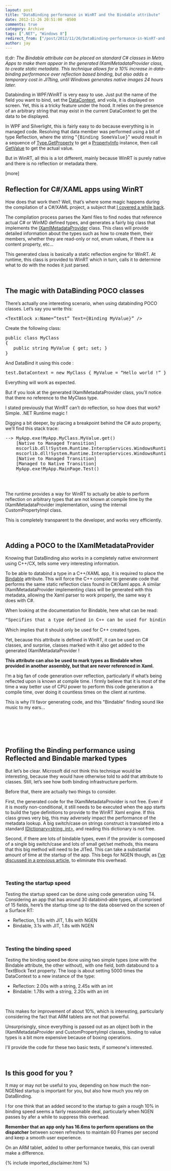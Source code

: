 ```yaml
---
layout: post
title: "DataBinding performance in WinRT and the Bindable attribute"
date: 2012-11-26 20:51:00 -0500
comments: true
category: Archive
tags: [".NET", "Windows 8"]
redirect_from: ["/post/2012/11/26/DataBinding-performance-in-WinRT-and-the-Bindable-attribute", "/post/2012/11/26/databinding-performance-in-winrt-and-the-bindable-attribute"]
author: jay
---
```

<!-- more -->
<p class="MsoNormal" style="margin: 0cm 0cm 10pt;"><em>tl;dr: The Bindable attribute can be placed on standard C# classes in Metro Apps&nbsp;to make them appear in the generated IXamlMetadataProvider class, to create static metadata. This technique allows for a 10% increase in data-binding performance over reflection based binding, but also adds a temporary cost in JITting, until Windows generates native images 24 hours later.</em></p>
<p class="MsoNormal" style="margin: 0cm 0cm 10pt;">Databinding in WPF/WinRT is very easy to use. Just put the name of the field you want to bind, set the <a href="http://msdn.microsoft.com/en-us/library/system.windows.frameworkelement.datacontext.aspx">DataContext</a>, and voila, it is displayed on screen. Yet, this is a tricky feature under the hood. It relies on the presence of an arbitrary string that may exist in the current DataContext to get the data to be displayed.</p>
<p>In WPF and Silverlight, this is fairly easy to do because everything is in managed code. Resolving that data&nbsp;member was performed using a bit of type Reflection, where the string "<span style="font-family: courier new,courier;">{Binding SomeValue}</span>" would result in a sequence of <a href="http://msdn.microsoft.com/en-us/library/system.type.getproperty.aspx">Type.GetProperty</a> to get a <a href="http://msdn.microsoft.com/en-us/library/system.reflection.propertyinfo.aspx">PropertyInfo</a> instance, then call <a href="http://msdn.microsoft.com/en-us/library/hh194385.aspx">GetValue</a> to get the actual value.</p>
<p>But in WinRT, all this is a lot different, mainly because WinRT is purely native and there is no reflection or metadata there.</p>
<p class="MsoNormal" style="margin: 0cm 0cm 10pt;">[more]</p>
<h2>Reflection for C#/XAML apps using WinRT</h2>
<p>How does that work then? Well, that&rsquo;s where some magic happens during the compilation of a C#/XAML project, a subject that <a href="http://jaylee.org/post/2012/03/07/Xaml-integration-with-WinRT-and-the-IXamlMetadataProvider-interface.aspx">I covered a while back</a>.</p>
<p>The compilation process parses the Xaml files to find nodes that reference actual C# or WinMD defined types, and generates a fairly big class that implements the <a href="http://msdn.microsoft.com/en-us/library/windows/apps/windows.ui.xaml.markup.ixamlmetadataprovider.aspx">IXamlMetadataProvider</a> class. This class will provide detailed information about the types such as how to create them, their members, whether they are read-only or not, enum values, if there is a content property, etc&hellip;</p>
<p>This generated class is basically a static reflection engine for WinRT. At runtime, this class is provided to WinRT which in turn, calls it to determine what to do with the nodes it just parsed.</p>
<p>&nbsp;</p>
<h2>The magic with DataBinding POCO classes</h2>
<p>There&rsquo;s actually one interesting scenario, when using databinding POCO classes. Let&rsquo;s say you&nbsp;write this:</p>
<pre class="brush: xml">&lt;TextBlock x:Name=&rdquo;test&rdquo; Text={Binding MyValue}&rdquo; /&gt;</pre>
<p>Create the following class:</p>
<pre class="brush: c-sharp">public class MyClass
{
   public string MyValue { get; set; }
}</pre>
<p>And DataBind it using this code :</p>
<pre class="brush: c-sharp">test.DataContext = new MyClass { MyValue = &ldquo;Hello world !&rdquo; };</pre>
<p>Everything will work as expected.</p>
<p>But if you look at the generated IXamlMetadataProvider class, you&rsquo;ll notice that there no reference to the MyClass type.</p>
<p>I stated previously that WinRT can&rsquo;t do reflection, so how does that work? Simple. .NET Runtime magic !</p>
<p>Digging a bit deeper, by placing a breakpoint behind the C# auto property, we&rsquo;ll find this stack trace:</p>
<pre class="brush: text">--&gt; MyApp.exe!MyApp.MyClass.MyValue.get()
    [Native to Managed Transition]
    mscorlib.dll!System.Runtime.InteropServices.WindowsRuntime.CustomPropertyImpl.InvokeInternal(object target, object[] args, bool getValue)
    mscorlib.dll!System.Runtime.InteropServices.WindowsRuntime.CustomPropertyImpl.GetValue(object target)
    [Native to Managed Transition]
    [Managed to Native Transition]
    MyApp.exe!MyApp.MainPage.Test()
&nbsp;
&nbsp;
&nbsp;</pre>
<p>The runtime provides a way for WinRT to actually be able to perform reflection on arbitrary types that are not known at compile time by the IXamlMetadataProvider implementation, using the internal CustomPropertyImpl class.</p>
<p>This is completely transparent to the developer, and works very efficiently.</p>
<p class="MsoNormal" style="margin: 0cm 0cm 10pt;"><span style="font-size: small; font-family: Calibri;">&nbsp;</span></p>
<h2>Adding a POCO to the IXamlMetadataProvider</h2>
<p>Knowing that DataBinding also works in a completely native environment using C++/CX, tells some very interesting information.</p>
<p>To be able to databind a type in a C++/XAML app, it is required to place the <a href="http://msdn.microsoft.com/en-us/library/windows/apps/windows.ui.xaml.data.bindableattribute.aspx">Bindable</a> attribute. This will force the C++ compiler to generate code that performs the same static reflection class found in C#/Xaml apps. A similar IXamlMetadataProvider implementing class will be generated with this metadata, allowing the Xaml parser to work properly, the same way it does&nbsp;with C#.</p>
<p>When looking at the documentation for Bindable, here what can be read:</p>
<pre><span style="font-family: courier new,courier;">&ldquo;Specifies&nbsp;that&nbsp;a&nbsp;type&nbsp;defined&nbsp;in&nbsp;C++&nbsp;can&nbsp;be&nbsp;used&nbsp;for&nbsp;binding.&rdquo;</span></pre>
<p>Which implies that it should only be used for C++ created types.</p>
<p>Yet, because this attribute is defined in WinRT, it can be used on C# classes, and surprise, classes marked with it also get added to the generated IXamlMetadataProvider !</p>
<p><strong>This attribute can also be used to mark types as&nbsp;Bindable when provided&nbsp;in another assembly, but that are never referenced in Xaml.</strong></p>
<p>I&rsquo;m a big fan of code generation over reflection, particularly if what&rsquo;s being reflected upon is known at compile time. I firmly believe that it is most of the time a way better use of CPU power to perform this code generation a compile time, over doing it countless times on the client at runtime.</p>
<p>This is why I&rsquo;ll favor generating code, and this "Bindable" finding sound like music to my ears&hellip;</p>
<p class="MsoNormal" style="margin: 0cm 0cm 10pt;">&nbsp;</p>
<h2>&nbsp;</h2>
<h2>Profiling the Binding performance using Reflected and Bindable marked types</h2>
<p>But let&rsquo;s be clear. Microsoft did not think this technique would be interesting, because they would have otherwise told to add that attribute to classes. Still, let&rsquo;s see how both binding infrastructure perform.</p>
<p>Before that, there are actually two things to consider.</p>
<p>First, the generated code for the IXamlMetadataProvider is not free. Even if it is mostly non-conditional, it still needs to be executed when the app starts to build the type definitions to provide to the WinRT Xaml engine. If this class grows very big, this may adversely impact the performance of the metadata lookup. A big switch/case on strings construct is translated into a standard <a href="http://msdn.microsoft.com/en-us/library/s4ys34ea.aspx">IDictionary&lt;string, int&gt;</a>, and reading this dictionary is not free.</p>
<p>Second, if there are lots of bindable types, even if the provider is composed of a single big switch/case and lots of small get/set methods, this means that this big method will need to be JITed. This can take a substantial amount of time at the startup of the app. This begs for NGEN though, as <a href="http://jaylee.org/post/2012/11/24/Reducing-apps-startup-time-with-Pre-JITing-and-NGEN-on-a-Surface-RT.aspx">I&rsquo;ve discussed in a previous article</a>, to eliminate this overhead.</p>
<p class="MsoNormal" style="margin: 0cm 0cm 10pt;"><span style="font-size: small; font-family: Calibri;">&nbsp;</span></p>
<h3>Testing the startup speed</h3>
<p>Testing the startup speed can be done using code generation using T4. Considering an app that has around 30 databind-able types, all comprised of 15 fields, here&rsquo;s the startup time up to the data observed on the screen of a Surface RT:</p>
<ul>
<li>Reflection, 1.9s with JIT, 1.8s with NGEN</li>
<li>Bindable, 3.1s with JIT, 1.8s with NGEN</li>
</ul>
<p>&nbsp;</p>
<h3>Testing the binding speed</h3>
<p>Testing the binding speed be done using two simple types (one with the Bindable attribute, the other without), with one field, both databound to a TextBlock Text property. The loop is about setting 5000 times the DataContext to a new instance of the type:</p>
<ul>
<li>Reflection: 2.00s with a string, 2.45s with an int</li>
<li>Bindable: 1.78s with a string, 2.20s with an int</li>
</ul>
<p>&nbsp;</p>
<p>This makes for improvement of about 10%, which is interesting, particularly considering the fact that ARM tablets are not that powerful.</p>
<p>Unsurprisingly, since everything is passed out as an object both in the IXamlMetadataProvider&nbsp;and CustomPropertyImpl classes, binding to value types is a bit more expensive because of boxing operations.</p>
<p class="MsoNormal" style="margin: 0cm 0cm 10pt;">I'll provide the code for these two basic&nbsp;tests, if someone's interested.</p>
<p class="MsoNormal" style="margin: 0cm 0cm 10pt;">&nbsp;</p>
<h2>Is this good for you ?</h2>
<p>It may or may not be useful to you, depending on how much the non-NGENed startup is important for you, but also how much you rely on DataBinding.</p>
<p>I for one think that an added second to the startup to gain a rough 10% in binding speed seems a fairly reasonable deal, particularly when NGEN passes by afer a while to suppress this overhead.</p>
<p><strong>Remember that an app only has 16.6ms to perform operations on the dispatcher</strong> between screen refreshes to maintain 60 Frames per second and keep a smooth user experience.</p>
<p>On an ARM tablet, added to other performance tweaks, this can overall make a difference.</p>
{% include imported_disclaimer.html %}
